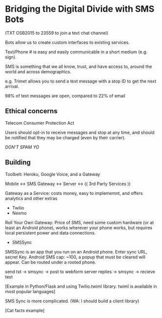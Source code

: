 # Bridging the Digital Divide with SMS Bots

(TXT OSB2015 to 23559 to join a text chat channel)

Bots allow us to create custom interfaces to existing services.

Text/Phone # is easy and easily communicable in a short medium (e.g. sign).

SMS is something that we all know, trust, and have access to, around the world and across demographics.

e.g. Trimet allows you to send a text message with a stop ID to get the next arrival.

98% of text messages are open, compared to 22% of email

## Ethical concerns

Telecom Consumer Protection Act

Users should opt-in to receive messages and stop at any time, and should be notified that they may be charged (even by their carrier).

*DON'T SPAM YO*

## Building

Toolbelt: Heroku, Google Voice, and a Gateway

Mobile <-> SMS Gateway <-> Server <-> (( 3rd Party Services ))

Gateway as a Service: costs money, easy to implememnt, and offers analytics and other extras
- Twilio
- Nexmo

Roll Your Own Gateway: Price of SMS, need some custom hardware (or at least an Android phone), works wherever your phone works, but requires local persistent power and data connections.
- SMSSync

SMSSync is an app that you run on an Android phone. Enter sync URL, secret Key.
Android SMS cap: ~100, a popup that must be cleared will appear. Can be routed under a rooted phone.

send txt -> smsync -> post to webform
server replies -> smsync -> recieve text

[Example in Python/Flask and using Twilio.twiml library. twiml is available in most popular languages]

SMS Sync is more complicated. (WA: I should build a client library)

[Cat facts example]

